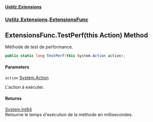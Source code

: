 #### [Ustilz.Extensions](index.md 'index')
### [Ustilz.Extensions](Ustilz.Extensions.md 'Ustilz.Extensions').[ExtensionsFunc](Ustilz.Extensions.ExtensionsFunc.md 'Ustilz.Extensions.ExtensionsFunc')

## ExtensionsFunc.TestPerf(this Action) Method

Méthode de test de performance.

```csharp
public static long TestPerf(this System.Action action);
```
#### Parameters

<a name='Ustilz.Extensions.ExtensionsFunc.TestPerf(thisSystem.Action).action'></a>

`action` [System.Action](https://docs.microsoft.com/en-us/dotnet/api/System.Action 'System.Action')

L'action à exécuter.

#### Returns
[System.Int64](https://docs.microsoft.com/en-us/dotnet/api/System.Int64 'System.Int64')  
Retourne le temps d'exécution de la méthode en millisecondes.